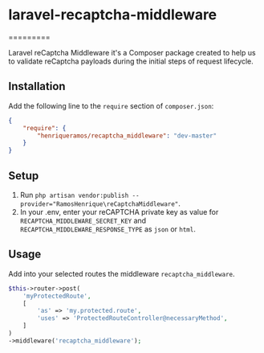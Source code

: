 # laravel-recaptcha-middleware
=========

Laravel reCaptcha Middleware it's a Composer package created to help us to validate reCaptcha payloads during the initial steps of request lifecycle.

## Installation

Add the following line to the `require` section of `composer.json`:

```json
{
    "require": {
        "henriqueramos/recaptcha_middleware": "dev-master"
    }
}
```

## Setup

1. Run `php artisan vendor:publish --provider="RamosHenrique\reCaptchaMiddleware"`.
2. In your .env, enter your reCAPTCHA private key as value for `RECAPTCHA_MIDDLEWARE_SECRET_KEY` and `RECAPTCHA_MIDDLEWARE_RESPONSE_TYPE` as `json` or `html`.

## Usage

Add into your selected routes the middleware `recaptcha_middleware`.
```php
$this->router->post(
    'myProtectedRoute',
    [
        'as' => 'my.protected.route',
        'uses' => 'ProtectedRouteController@necessaryMethod',
    ]
)
->middleware('recaptcha_middleware');
```
